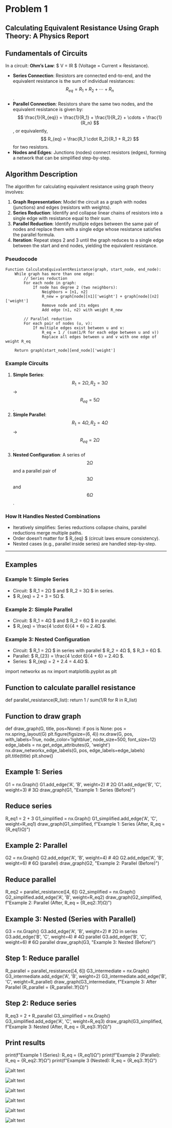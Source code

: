 # Problem 1

## Calculating Equivalent Resistance Using Graph Theory: A Physics Report


## Fundamentals of Circuits
In a circuit:
**Ohm’s Law**: $ V = IR $ (Voltage = Current × Resistance).
- **Series Connection**: Resistors are connected end-to-end, and the equivalent resistance is the sum of individual resistances: $$ R_{eq} = R_1 + R_2 + \cdots + R_n $$.
- **Parallel Connection**: Resistors share the same two nodes, and the equivalent resistance is given by: $$ \frac{1}{R_{eq}} = \frac{1}{R_1} + \frac{1}{R_2} + \cdots + \frac{1}{R_n} $$, or equivalently, $$ R_{eq} = \frac{R_1 \cdot R_2}{R_1 + R_2} $$ for two resistors.
- **Nodes and Edges**: Junctions (nodes) connect resistors (edges), forming a network that can be simplified step-by-step.


## Algorithm Description
The algorithm for calculating equivalent resistance using graph theory involves:
1. **Graph Representation**: Model the circuit as a graph with nodes (junctions) and edges (resistors with weights).
2. **Series Reduction**: Identify and collapse linear chains of resistors into a single edge with resistance equal to their sum.
3. **Parallel Reduction**: Identify multiple edges between the same pair of nodes and replace them with a single edge whose resistance satisfies the parallel formula.
4. **Iteration**: Repeat steps 2 and 3 until the graph reduces to a single edge between the start and end nodes, yielding the equivalent resistance.

### Pseudocode
```plaintext
Function CalculateEquivalentResistance(graph, start_node, end_node):
    While graph has more than one edge:
        // Series reduction
        For each node in graph:
            If node has degree 2 (two neighbors):
                Neighbors = [n1, n2]
                R_new = graph[node][n1]['weight'] + graph[node][n2]['weight']
                Remove node and its edges
                Add edge (n1, n2) with weight R_new
        
        // Parallel reduction
        For each pair of nodes (u, v):
            If multiple edges exist between u and v:
                R_eq = 1 / (sum(1/R for each edge between u and v))
                Replace all edges between u and v with one edge of weight R_eq
    
    Return graph[start_node][end_node]['weight']
```


### Example Circuits
1. **Simple Series**: $$ R_1 = 2\Omega, R_2 = 3\Omega $$ → $$ R_{eq} = 5\Omega $$.
2. **Simple Parallel**: $$ R_1 = 4\Omega, R_2 = 4\Omega $$ → $$ R_{eq} = 2\Omega $$.
3. **Nested Configuration**: A series of $$ 2\Omega $$ and a parallel pair of $$ 3\Omega $$ and $$ 6\Omega $$.


### How It Handles Nested Combinations
- Iteratively simplifies: Series reductions collapse chains, parallel reductions merge multiple paths.
- Order doesn’t matter for $ R_{eq} $ (circuit laws ensure consistency).
- Nested cases (e.g., parallel inside series) are handled step-by-step.

---

## Examples
### Example 1: Simple Series
- Circuit: $ R_1 = 2Ω $ and $ R_2 = 3Ω $ in series.
- $ R_{eq} = 2 + 3 = 5Ω $.

### Example 2: Simple Parallel
- Circuit: $ R_1 = 4Ω $ and $ R_2 = 6Ω $ in parallel.
- $ R_{eq} = \frac{4 \cdot 6}{4 + 6} = 2.4Ω $.

### Example 3: Nested Configuration
- Circuit: $ R_1 = 2Ω $ in series with parallel $ R_2 = 4Ω $, $ R_3 = 6Ω $.
- Parallel: $ R_{23} = \frac{4 \cdot 6}{4 + 6} = 2.4Ω $.
- Series: $ R_{eq} = 2 + 2.4 = 4.4Ω $.

import networkx as nx
import matplotlib.pyplot as plt

## Function to calculate parallel resistance
def parallel_resistance(R_list):
    return 1 / sum(1/R for R in R_list)

## Function to draw graph
def draw_graph(G, title, pos=None):
    if pos is None:
        pos = nx.spring_layout(G)
    plt.figure(figsize=(6, 4))
    nx.draw(G, pos, with_labels=True, node_color='lightblue', node_size=500, font_size=12)
    edge_labels = nx.get_edge_attributes(G, 'weight')
    nx.draw_networkx_edge_labels(G, pos, edge_labels=edge_labels)
    plt.title(title)
    plt.show()

## Example 1: Series
G1 = nx.Graph()
G1.add_edge('A', 'B', weight=2)  # 2Ω
G1.add_edge('B', 'C', weight=3)  # 3Ω
draw_graph(G1, "Example 1: Series (Before)")
## Reduce series
R_eq1 = 2 + 3
G1_simplified = nx.Graph()
G1_simplified.add_edge('A', 'C', weight=R_eq1)
draw_graph(G1_simplified, f"Example 1: Series (After, R_eq = {R_eq1}Ω)")

## Example 2: Parallel
G2 = nx.Graph()
G2.add_edge('A', 'B', weight=4)  # 4Ω
G2.add_edge('A', 'B', weight=6)  # 6Ω (parallel)
draw_graph(G2, "Example 2: Parallel (Before)")
## Reduce parallel
R_eq2 = parallel_resistance([4, 6])
G2_simplified = nx.Graph()
G2_simplified.add_edge('A', 'B', weight=R_eq2)
draw_graph(G2_simplified, f"Example 2: Parallel (After, R_eq = {R_eq2:.1f}Ω)")

## Example 3: Nested (Series with Parallel)
G3 = nx.Graph()
G3.add_edge('A', 'B', weight=2)  # 2Ω in series
G3.add_edge('B', 'C', weight=4)  # 4Ω parallel
G3.add_edge('B', 'C', weight=6)  # 6Ω parallel
draw_graph(G3, "Example 3: Nested (Before)")
## Step 1: Reduce parallel
R_parallel = parallel_resistance([4, 6])
G3_intermediate = nx.Graph()
G3_intermediate.add_edge('A', 'B', weight=2)
G3_intermediate.add_edge('B', 'C', weight=R_parallel)
draw_graph(G3_intermediate, f"Example 3: After Parallel (R_parallel = {R_parallel:.1f}Ω)")
## Step 2: Reduce series
R_eq3 = 2 + R_parallel
G3_simplified = nx.Graph()
G3_simplified.add_edge('A', 'C', weight=R_eq3)
draw_graph(G3_simplified, f"Example 3: Nested (After, R_eq = {R_eq3:.1f}Ω)")

## Print results
print(f"Example 1 (Series): R_eq = {R_eq1}Ω")
print(f"Example 2 (Parallel): R_eq = {R_eq2:.1f}Ω")
print(f"Example 3 (Nested): R_eq = {R_eq3:.1f}Ω")

![alt text](image.png)

![alt text](image-1.png)

![alt text](image-2.png)

![alt text](image-3.png)

![alt text](image-4.png)

![alt text](image-5.png)